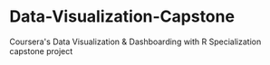 # Data-Visualization-Capstone
Coursera's Data Visualization &amp; Dashboarding with R Specialization capstone project
